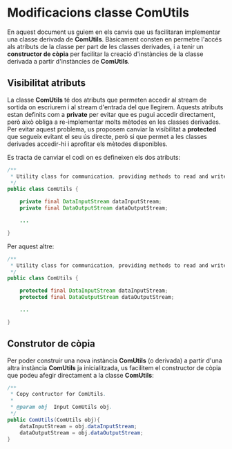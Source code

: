 # Modificacions classe ComUtils

En aquest document us guiem en els canvis que us facilitaran implementar una classe derivada de **ComUtils**. Bàsicament consten en permetre l'accés als atributs de la classe per part de les classes derivades, i a tenir un **constructor de còpia** per facilitar la creació d'instàncies de la classe derivada a partir d'instàncies de **ComUtils**.

## Visibilitat atributs
La classe **ComUtils** té dos atributs que permeten accedir al stream de sortida on escriurem i al stream d'entrada del que llegirem. Aquests atributs estan definits com a **private** per evitar que es pugui accedir directament, però això obliga a re-implementar molts mètodes en les classes derivades. Per evitar aquest problema, us proposem canviar la visibilitat a **protected** que segueix evitant el seu ús directe, però si que permet a les classes derivades accedir-hi i aprofitar els mètodes disponibles.

Es tracta de canviar el codi on es defineixen els dos atributs:

```java
/**
 * Utility class for communication, providing methods to read and write data in different formats.
 */
public class ComUtils {

    private final DataInputStream dataInputStream;
    private final DataOutputStream dataOutputStream;

    ...

}
```

Per aquest altre:

```java
/**
 * Utility class for communication, providing methods to read and write data in different formats.
 */
public class ComUtils {

    protected final DataInputStream dataInputStream;
    protected final DataOutputStream dataOutputStream;

    ...

}
```

## Construtor de còpia
Per poder construir una nova instància **ComUtils** (o derivada) a partir d'una altra instància **ComUtils** ja inicialitzada, us facilitem el constructor de còpia que podeu afegir directament a la classe **ComUtils**:

```java
/**
 * Copy contructor for ComUtils.
 * 
 * @param obj  Input ComUtils obj.     
 */
public ComUtils(ComUtils obj){
    dataInputStream = obj.dataInputStream;
    dataOutputStream = obj.dataOutputStream;
}
```
